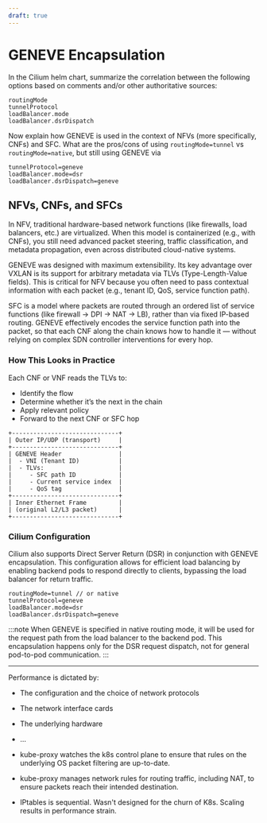```yaml
---
draft: true
---
```


# GENEVE Encapsulation

In the Cilium helm chart, summarize the correlation between the following options based on comments and/or other authoritative sources:

```
routingMode
tunnelProtocol
loadBalancer.mode
loadBalancer.dsrDispatch
```

Now explain how GENEVE is used in the context of NFVs (more specifically, CNFs) and SFC. What are the pros/cons of using `routingMode=tunnel` vs `routingMode=native`, but still using GENEVE via
```
tunnelProtocol=geneve
loadBalancer.mode=dsr
loadBalancer.dsrDispatch=geneve
```

## NFVs, CNFs, and SFCs

In NFV, traditional hardware-based network functions (like firewalls, load balancers, etc.) are virtualized. When this model is containerized (e.g., with CNFs), you still need advanced packet steering, traffic classification, and metadata propagation, even across distributed cloud-native systems.

GENEVE was designed with maximum extensibility. Its key advantage over VXLAN is its support for arbitrary metadata via TLVs (Type-Length-Value fields). This is critical for NFV because you often need to pass contextual information with each packet (e.g., tenant ID, QoS, service function path).

SFC is a model where packets are routed through an ordered list of service functions (like firewall → DPI → NAT → LB), rather than via fixed IP-based routing. GENEVE effectively encodes the service function path into the packet, so that each CNF along the chain knows how to handle it — without relying on complex SDN controller interventions for every hop.

### How This Looks in Practice

Each CNF or VNF reads the TLVs to:
- Identify the flow
- Determine whether it’s the next in the chain
- Apply relevant policy
- Forward to the next CNF or SFC hop

```
+------------------------------+
| Outer IP/UDP (transport)     |
+------------------------------+
| GENEVE Header                |
|  - VNI (Tenant ID)           |
|  - TLVs:                     |
|     - SFC path ID            |
|     - Current service index  |
|     - QoS tag                |
+------------------------------+
| Inner Ethernet Frame         |
| (original L2/L3 packet)      |
+------------------------------+
```

### Cilium Configuration
Cilium also supports Direct Server Return (DSR) in conjunction with GENEVE encapsulation. This configuration allows for efficient load balancing by enabling backend pods to respond directly to clients, bypassing the load balancer for return traffic.

```
routingMode=tunnel // or native
tunnelProtocol=geneve
loadBalancer.mode=dsr
loadBalancer.dsrDispatch=geneve
```

:::note
When GENEVE is specified in native routing mode, it will be used for the request path from the load balancer to the backend pod.
This encapsulation happens only for the DSR request dispatch, not for general pod-to-pod communication.
:::

---

Performance is dictated by:
- The configuration and the choice of network protocols
- The network interface cards
- The underlying hardware
- ...

- kube-proxy watches the k8s control plane to ensure that rules on the underlying OS packet filtering are up-to-date.
- kube-proxy manages network rules for routing traffic, including NAT, to ensure packets reach their intended destination.
- IPtables is sequential. Wasn't designed for the churn of K8s. Scaling results in performance strain.